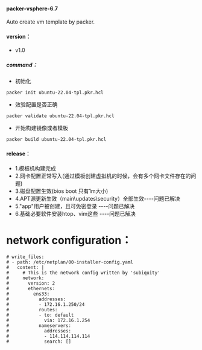 #### packer-vsphere-6.7
Auto create vm template by packer.

#### version：
- v1.0

##### command：
- 初始化
```code
packer init ubuntu-22.04-tpl.pkr.hcl
```
- 效验配置是否正确
```code
packer validate ubuntu-22.04-tpl.pkr.hcl
```
- 开始构建镜像或者模板
```code
packer build ubuntu-22.04-tpl.pkr.hcl
```

#### release：
- 1.模板机构建完成
- 2.网卡配置正常写入(通过模板创建虚拟机的时候，会有多个网卡文件存在的问题)
- 3.磁盘配置生效(bios boot 只有1m大小)
- 4.APT源更新生效（main\updates\security）全部生效----问题已解决
- 5."app"用户被创建，且可免密登录 ----问题已解决
- 6.基础必要软件安装htop、vim这些 ----问题已解决

# network configuration：
```code
# write_files:
# - path: /etc/netplan/00-installer-config.yaml
#   content: |
#     # This is the network config written by 'subiquity'
#     network:
#       version: 2
#       ethernets:
#         ens33:
#           addresses:
#           - 172.16.1.250/24           
#           routes:
#           - to: default
#             via: 172.16.1.254
#           nameservers:
#             addresses:
#             - 114.114.114.114
#             search: []
```
